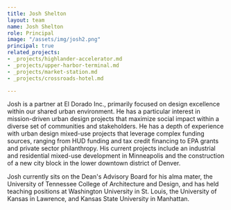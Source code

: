 ```yaml
---
title: Josh Shelton
layout: team
name: Josh Shelton
role: Principal
image: "/assets/img/josh2.png"
principal: true
related_projects:
- _projects/highlander-accelerator.md
- _projects/upper-harbor-terminal.md
- _projects/market-station.md
- _projects/crossroads-hotel.md

---
```

Josh is a partner at El Dorado Inc., primarily focused on design excellence within our shared urban environment. He has a particular interest in mission-driven urban design projects that maximize social impact within a diverse set of communities and stakeholders. He has a depth of experience with urban design mixed-use projects that leverage complex funding sources, ranging from HUD funding and tax credit financing to EPA grants and private sector philanthropy. His current projects include an industrial and residential mixed-use development in Minneapolis and the construction of a new city block in the lower downtown district of Denver.

Josh currently sits on the Dean's Advisory Board for his alma mater, the University of Tennessee College of Architecture and Design, and has held teaching positions at Washington University in St. Louis, the University of Kansas in Lawrence, and Kansas State University in Manhattan. 